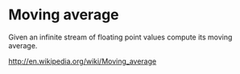 # Moving average

Given an infinite stream of floating point values compute its moving average.

http://en.wikipedia.org/wiki/Moving_average
